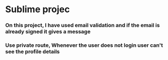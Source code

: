 # Sublime projec

<h3>On this project, I have used email validation and if the email is already signed it gives a message</h3>
<h3>Use private route, Whenever the user does not login user can't see the profile details</h3>
